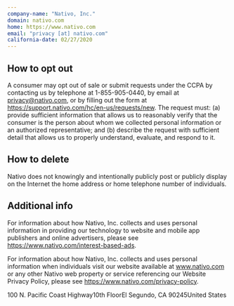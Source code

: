 ```yaml
---
company-name: "Nativo, Inc."
domain: nativo.com
home: https://www.nativo.com
email: "privacy [at] nativo.com"
california-date: 02/27/2020
---
```

## How to opt out


A consumer may opt out of sale or submit requests under the CCPA by contacting us by telephone at 1-855-905-0440, by email at privacy@nativo.com, or by filling out the form at https://support.nativo.com/hc/en-us/requests/new. The request must: (a) provide sufficient information that allows us to reasonably verify that the consumer is the person about whom we collected personal information or an authorized representative; and (b) describe the request with sufficient detail that allows us to properly understand, evaluate, and respond to it.

## How to delete


Nativo does not knowingly and intentionally publicly post or publicly display on the Internet the home address or home telephone number of individuals.

## Additional info


For information about how Nativo, Inc. collects and uses personal information in providing our technology to website and mobile app publishers and online advertisers, please see https://www.nativo.com/interest-based-ads. 

For information about how Nativo, Inc. collects and uses personal information when individuals visit our website available at www.nativo.com or any other Nativo web property or service referencing our Website Privacy Policy, please see https://www.nativo.com/privacy-policy.

100 N. Pacific Coast Highway10th FloorEl Segundo, CA 90245United States













